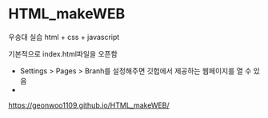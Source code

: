 # HTML_makeWEB
우송대 실습
html + css + javascript


기본적으로 index.html파일을 오픈함
+ Settings > Pages > Branh를 설정해주면 깃헙에서 제공하는 웹페이지를 열 수 있음
+ 
https://geonwoo1109.github.io/HTML_makeWEB/
